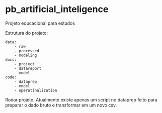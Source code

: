 # pb_artificial_inteligence
Projeto educacional  para estudos

Estrutura do projeto:

	data:
		- raw
		- processed
		- modeling
	docs:
		- project
		- datareport
		- model
	code:
		- dataprep
		- model
		- operatinalization

Rodar projeto:
	Atualmente existe apenas um script no dataprep feito para preparar o dado bruto e transformar em um novo csv.